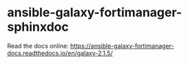 # ansible-galaxy-fortimanager-sphinxdoc

Read the docs online: https://ansible-galaxy-fortimanager-docs.readthedocs.io/en/galaxy-2.1.5/
